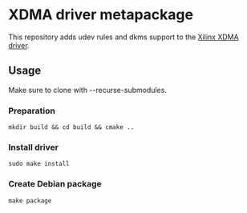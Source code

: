 # XDMA driver metapackage

This repository adds udev rules and dkms support to the [Xilinx XDMA driver](https://github.com/Xilinx/dma_ip_drivers).

## Usage

Make sure to clone with --recurse-submodules.

### Preparation

```
mkdir build && cd build && cmake ..
```

### Install driver

```
sudo make install
```

### Create Debian package

```
make package
```
